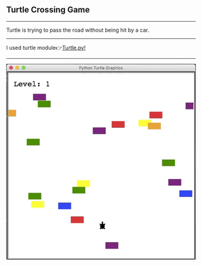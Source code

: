 <h2>Turtle Crossing Game</h2>
<hr>
<p>Turtle is trying to pass the road without being hit by a car.</p>
<hr>
<span>I used turtle module👉<span><a href='https://docs.python.org/3/library/turtle.html'>Turtle.py!</a>
<hr>
<img src='turtle_crossing.gif' alt="turte crossing"/>
